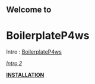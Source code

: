 <h2>Welcome to </h2>

# BoilerplateP4ws

<p>Intro : <a href="https://www.youtube.com/watch?v=tF8_-4inueY">BoilerplateP4ws</a></p>

<p><a href ="https://www.youtube.com/watch?v=28htuii6Upw"><em>Intro 2</a></em></p>

<p><strong><a href="https://www.youtube.com/watch?v=d1gVaYxyoWE">INSTALLATION</a></strong></p>
